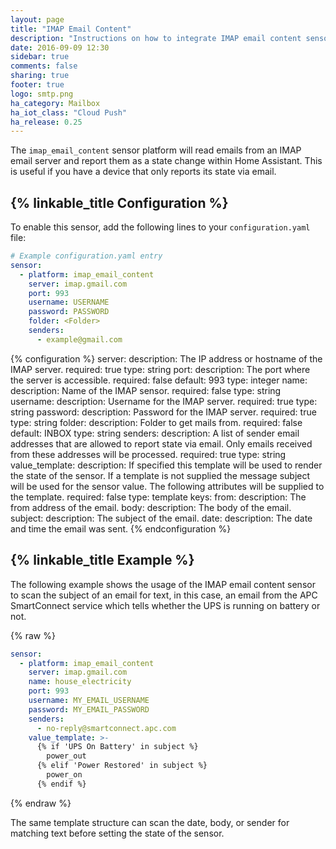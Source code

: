```yaml
---
layout: page
title: "IMAP Email Content"
description: "Instructions on how to integrate IMAP email content sensor into Home Assistant."
date: 2016-09-09 12:30
sidebar: true
comments: false
sharing: true
footer: true
logo: smtp.png
ha_category: Mailbox
ha_iot_class: "Cloud Push"
ha_release: 0.25
---
```


The `imap_email_content` sensor platform will read emails from an IMAP email server and report them as a state change within Home Assistant. This is useful if you have a device that only reports its state via email.

## {% linkable_title Configuration %}

To enable this sensor, add the following lines to your `configuration.yaml` file:

```yaml
# Example configuration.yaml entry
sensor:
  - platform: imap_email_content
    server: imap.gmail.com
    port: 993
    username: USERNAME
    password: PASSWORD
    folder: <Folder>
    senders:
      - example@gmail.com
```

{% configuration %}
server:
  description: The IP address or hostname of the IMAP server.
  required: true
  type: string
port:
  description: The port where the server is accessible.
  required: false
  default: 993
  type: integer
name:
  description: Name of the IMAP sensor.
  required: false
  type: string
username:
  description: Username for the IMAP server.
  required: true
  type: string
password:
  description: Password for the IMAP server.
  required: true
  type: string
folder:
  description: Folder to get mails from.
  required: false
  default: INBOX
  type: string
senders:
  description: A list of sender email addresses that are allowed to report state via email. Only emails received from these addresses will be processed.
  required: true
  type: string
value_template:
  description: If specified this template will be used to render the state of the sensor. If a template is not supplied the message subject will be used for the sensor value. The following attributes will be supplied to the template.
  required: false
  type: template
  keys:
    from:
      description: The from address of the email.
    body:
      description: The body of the email.
    subject:
      description: The subject of the email.
    date:
      description: The date and time the email was sent.
{% endconfiguration %}

## {% linkable_title Example %}

The following example shows the usage of the IMAP email content sensor to scan the subject of an email for text, in this case, an email from the APC SmartConnect service which tells whether the UPS is running on battery or not.

{% raw %}
```yaml
sensor:
  - platform: imap_email_content
    server: imap.gmail.com
    name: house_electricity
    port: 993
    username: MY_EMAIL_USERNAME
    password: MY_EMAIL_PASSWORD
    senders:
      - no-reply@smartconnect.apc.com
    value_template: >-
      {% if 'UPS On Battery' in subject %}
        power_out
      {% elif 'Power Restored' in subject %}
        power_on
      {% endif %}
```
{% endraw %}

The same template structure can scan the date, body, or sender for matching text before setting the state of the sensor. 

